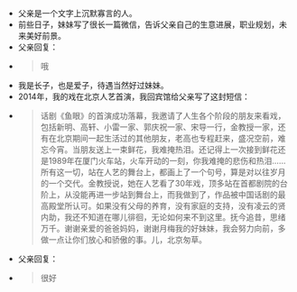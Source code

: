 - 父亲是一个文字上沉默寡言的人。
- 前些日子，妹妹写了很长一篇微信，告诉父亲自己的生意进展，职业规划，未来美好前景。
- 父亲回复：
- > 哦
- 我是长子，也是爱子，待遇当然好过妹妹。
- 2014年，我的戏在北京人艺首演，我回宾馆给父亲写了这封短信：
- > 话剧《鱼眼》的首演成功落幕，我邀请了人生各个阶段的朋友来看戏，包括新明、高轩、小雷一家、郭庆祝一家、宋导一行，金教授一家，还有在北京期间一起生活过的其他朋友，老高也专程赶来，盛况空前，难忘今宵。当朋友送上一束鲜花，我难掩热泪。还记得上一次接到鲜花还是1989年在厦门火车站，火车开动的一刻，你我难掩的悲伤和热泪……所有这一切，站在人艺的舞台上，都画上了一个句号，算是对以往岁月的一个交代。金教授说，她在人艺看了30年戏，顶多站在首都剧院的台阶上，从没能再进一步站到舞台上，而我做到了，作品被中国话剧的最高殿堂所认可。如果没有父母的养育，没有家庭的支持，没有凌云的贤内助，我还不知道在哪儿徘徊，无论如何来不到这里。抚今追昔，思绪万千。谢谢亲爱的爸爸妈妈，谢谢月梅我的好妹妹，我会努力向前，多做一点让你们放心和骄傲的事。儿，北京匆草。
- 父亲回复：
- > 很好

